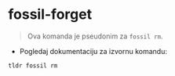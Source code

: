 # fossil-forget

> Ova komanda je pseudonim za `fossil rm`.

- Pogledaj dokumentaciju za izvornu komandu:

`tldr fossil rm`
